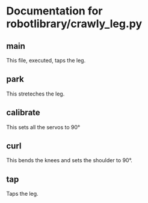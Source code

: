 # Documentation for robotlibrary/crawly_leg.py 

## main 
This file, executed, taps the leg.

## park 
This streteches the leg.

## calibrate 
This sets all the servos to 90°

## curl 
This bends the knees and sets the shoulder to 90°.

## tap 
Taps the leg.

